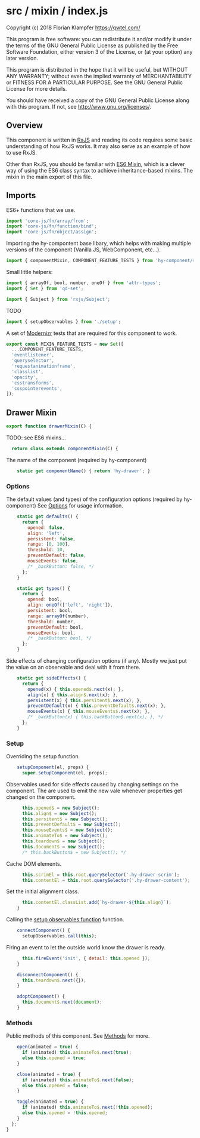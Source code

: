 # src / mixin / index.js
Copyright (c) 2018 Florian Klampfer <https://qwtel.com/>

This program is free software: you can redistribute it and/or modify
it under the terms of the GNU General Public License as published by
the Free Software Foundation, either version 3 of the License, or
(at your option) any later version.

This program is distributed in the hope that it will be useful,
but WITHOUT ANY WARRANTY; without even the implied warranty of
MERCHANTABILITY or FITNESS FOR A PARTICULAR PURPOSE.  See the
GNU General Public License for more details.

You should have received a copy of the GNU General Public License
along with this program.  If not, see <http://www.gnu.org/licenses/>.

## Overview
This component is written in [RxJS] and reading its code requires some basic understanding
of how RxJS works. It may also serve as an example of how to use RxJS.

Other than RxJS, you should be familiar with [ES6 Mixin][esmixins],
which is a clever way of using the ES6 class syntax to achieve inheritance-based mixins.
The mixin in the main export of this file.

## Imports
ES6+ functions that we use.


```js
import 'core-js/fn/array/from';
import 'core-js/fn/function/bind';
import 'core-js/fn/object/assign';
```

Importing the hy-compontent base libary,
which helps with making multiple versions of the component (Vanilla JS, WebComponent, etc...).


```js
import { componentMixin, COMPONENT_FEATURE_TESTS } from 'hy-component/src/component';
```

Small little helpers:


```js
import { arrayOf, bool, number, oneOf } from 'attr-types';
import { Set } from 'qd-set';

import { Subject } from 'rxjs/Subject';
```

TODO


```js
import { setupObservables } from './setup';
```

A set of [Modernizr] tests that are required for this component to work.


```js
export const MIXIN_FEATURE_TESTS = new Set([
  ...COMPONENT_FEATURE_TESTS,
  'eventlistener',
  'queryselector',
  'requestanimationframe',
  'classlist',
  'opacity',
  'csstransforms',
  'csspointerevents',
]);
```

## Drawer Mixin


```js
export function drawerMixin(C) {
```

TODO: see ES6 mixins...


```js
  return class extends componentMixin(C) {
```

The name of the component (required by hy-component)


```js
    static get componentName() { return 'hy-drawer'; }
```

### Options
The default values (and types) of the configuration options (required by hy-component)
See [Options](../../options.md) for usage information.


```js
    static get defaults() {
      return {
        opened: false,
        align: 'left',
        persistent: false,
        range: [0, 100],
        threshold: 10,
        preventDefault: false,
        mouseEvents: false,
        /* _backButton: false, */
      };
    }

    static get types() {
      return {
        opened: bool,
        align: oneOf(['left', 'right']),
        persistent: bool,
        range: arrayOf(number),
        threshold: number,
        preventDefault: bool,
        mouseEvents: bool,
        /* _backButton: bool, */
      };
    }
```

Side effects of changing configuration options (if any).
Mostly we just put the value on an observable and deal with it from there.


```js
    static get sideEffects() {
      return {
        opened(x) { this.opened$.next(x); },
        align(x) { this.align$.next(x); },
        persistent(x) { this.persitent$.next(x); },
        preventDefault(x) { this.preventDefault$.next(x); },
        mouseEvents(x) { this.mouseEvents$.next(x); },
        /* _backButton(x) { this.backButton$.next(x); }, */
      };
    }
```

### Setup
Overriding the setup function.


```js
    setupComponent(el, props) {
      super.setupComponent(el, props);
```

Observables used for side effects caused by changing settings on the component.
The are used to emit the new vale whenever properties get changed on the component.


```js
      this.opened$ = new Subject();
      this.align$ = new Subject();
      this.persitent$ = new Subject();
      this.preventDefault$ = new Subject();
      this.mouseEvents$ = new Subject();
      this.animateTo$ = new Subject();
      this.teardown$ = new Subject();
      this.document$ = new Subject();
      /* this.backButton$ = new Subject(); */
```

Cache DOM elements.


```js
      this.scrimEl = this.root.querySelector('.hy-drawer-scrim');
      this.contentEl = this.root.querySelector('.hy-drawer-content');
```

Set the initial alignment class.


```js
      this.contentEl.classList.add(`hy-drawer-${this.align}`);
    }
```

Calling the [setup observables function](./setup.md) function.


```js
    connectComponent() {
      setupObservables.call(this);
```

Firing an event to let the outside world know the drawer is ready.


```js
      this.fireEvent('init', { detail: this.opened });
    }

    disconnectComponent() {
      this.teardown$.next({});
    }

    adoptComponent() {
      this.document$.next(document);
    }
```

### Methods
Public methods of this component. See [Methods](../../methods.md) for more.


```js
    open(animated = true) {
      if (animated) this.animateTo$.next(true);
      else this.opened = true;
    }

    close(animated = true) {
      if (animated) this.animateTo$.next(false);
      else this.opened = false;
    }

    toggle(animated = true) {
      if (animated) this.animateTo$.next(!this.opened);
      else this.opened = !this.opened;
    }
  };
}
```

[rxjs]: https://github.com/ReactiveX/rxjs
[esmixins]: http://justinfagnani.com/2015/12/21/real-mixins-with-javascript-classes/
[modernizr]: https://modernizr.com/



